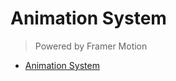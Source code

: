 # Animation System

> Powered by Framer Motion

<!-- START doctoc generated TOC please keep comment here to allow auto update -->
<!-- DON'T EDIT THIS SECTION, INSTEAD RE-RUN doctoc TO UPDATE -->

-   [Animation System](#animation-system)

<!-- END doctoc generated TOC please keep comment here to allow auto update -->
